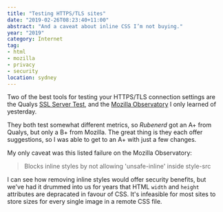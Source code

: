 ```yaml
---
title: "Testing HTTPS/TLS sites"
date: "2019-02-26T08:23:40+11:00"
abstract: "And a caveat about inline CSS I’m not buying."
year: "2019"
category: Internet
tag:
- html
- mozilla
- privacy
- security
location: sydney
---
```

Two of the best tools for testing your HTTPS/TLS connection settings are the Qualys [SSL Server Test], and the [Mozilla Observatory] I only learned of yesterday.

They both test somewhat different metrics, so *Rubenerd* got an A+ from Qualys, but only a B+ from Mozilla. The great thing is they each offer suggestions, so I was able to get to an A+ with just a few changes.

My only caveat was this listed failure on the Mozilla Observatory:

> Blocks inline styles by not allowing 'unsafe-inline' inside style-src

I can see how removing inline styles would offer security benefits, but we've had it drummed into us for years that HTML `width` and `height` attributes are depracated in favour of CSS. It's infeasible for most sites to store sizes for every single image in a remote CSS file.
 
[SSL Server Test]: https://www.ssllabs.com/ssltest/
[Mozilla Observatory]: https://observatory.mozilla.org/

